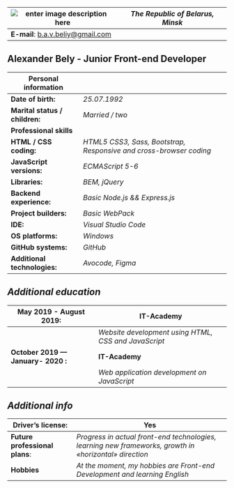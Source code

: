 ![enter image description here](https://avatars1.githubusercontent.com/u/49448771?s=150&v=4)  | *The Republic of Belarus, Minsk*| 
|--|--|
|**E-mail**: b.a.v.beliy@gmail.com |


## Alexander Bely - Junior Front-end Developer

|**Personal information**|| 
|--|--|
| **Date of birth:**| *25.07.1992* | 
| **Marital status / children:**| *Married / two* |
|**Professional skills**||
| **HTML / CSS coding:** | *HTML5 CSS3, Sass, Bootstrap, Responsive and cross-browser coding* |
| **JavaScript versions:** | *ECMAScript 5-6*|
| **Libraries:** | *BEM, jQuery* | 
|**Backend experience:** | *Basic Node.js && Express.js* |
| **Project builders:**| *Basic WebPack*|
| **IDE:**| *Visual Studio Code* |
|**OS platforms:**|*Windows* | 
| **GitHub systems:** | *GitHub*| 
| **Additional technologies:** | *Avocode, Figma*| 


## *Additional education*

| **May** **2019** **-** **August**  **2019**: |**IT-Academy** |
|--|--|
|  | *Website development using HTML, CSS and JavaScript* |
|**October 2019 — January- 2020**  **:** |**IT-Academy**|
||*Web application development on JavaScript*|
## *Additional info*
| **Driver’s license:** | Yes |
|--|--|
| **Future professional plans**: | *Progress in actual front-end technologies, learning new frameworks, growth in «horizontal» direction* |
|**Hobbies** |*At the moment, my hobbies are Front-end Development and learning English* | 
